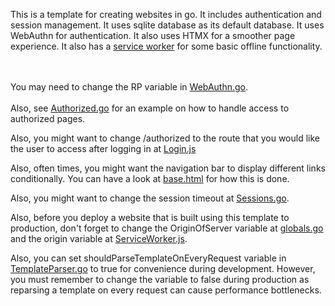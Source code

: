 This is a template for creating websites in go. It includes authentication and session management.
It uses sqlite database as its default database.
It uses WebAuthn for authentication.
It also uses HTMX for a smoother page experience.
It also has a [service worker](/static/js/ServiceWorker.js) for some basic offline functionality.

<br/><br/>
You may need to change the RP variable in [WebAuthn.go](/Utils/WebAuthn/WebAuthn.go).
<br><br/>
Also, see [Authorized.go](/RoutesHandler/Authorized/Authorized.go) for an example on how to handle access to authorized pages.

Also, you might want to change /authorized to the route that you would like the user to access after logging in at [Login.js](/static/js/Authentication/Login.js)

Also, often times, you might want the navigation bar to display different links conditionally. You can have a look at [base.html](/templates/base.html) for how this is done.

Also, you might want to change the session timeout at [Sessions.go](/Database/Sessions/Sessions.go).

Also, before you deploy a website that is built using this template to production, don't forget to change the OriginOfServer variable at [globals.go](/globals/globals.go) and the origin variable at [ServiceWorker.js](/static/js/ServiceWorker.js).

Also, you can set shouldParseTemplateOnEveryRequest variable in [TemplateParser.go](/RoutesHandler/TemplateParser/TemplateParser.go)  to true for convenience during development. However, you must remember to change the variable to false during production as reparsing a template on every request can cause performance bottlenecks.